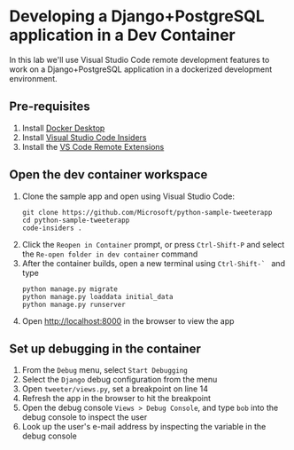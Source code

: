 # Developing a Django+PostgreSQL application in a Dev Container

In this lab we'll use Visual Studio Code remote development features to work on a 
Django+PostgreSQL application in a dockerized development environment.

## Pre-requisites
1. Install [Docker Desktop](https://www.docker.com/products/docker-desktop)
1. Install [Visual Studio Code Insiders](https://code.visualstudio.com/insiders)
1. Install the [VS Code Remote Extensions](https://aka.ms/vscode-remote) 

## Open the dev container workspace
1. Clone the sample app and open using Visual Studio Code:
    ```
    git clone https://github.com/Microsoft/python-sample-tweeterapp
    cd python-sample-tweeterapp
    code-insiders .
    ```
1. Click the ```Reopen in Container``` prompt, or press `Ctrl-Shift-P` and select the `Re-open folder in dev container` command
1. After the container builds, open a new terminal using ```Ctrl-Shift-` ``` and type
    ```
    python manage.py migrate
    python manage.py loaddata initial_data
    python manage.py runserver
    ```
1. Open [http://localhost:8000](http://localhost:8000) in the browser to view the app

## Set up debugging in the container
1. From the `Debug` menu, select `Start Debugging`
1. Select the `Django` debug configuration from the menu
1. Open `tweeter/views.py`, set a breakpoint on line 14
1. Refresh the app in the browser to hit the breakpoint
1. Open the debug console `Views > Debug Console`, and type `bob` into the debug console to inspect the user
1. Look up the user's e-mail address by inspecting the variable in the debug console


